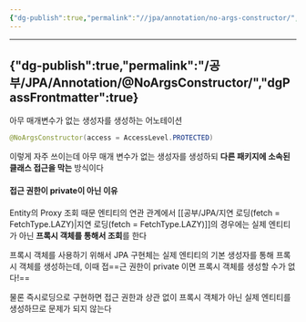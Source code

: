 ```yaml
---
{"dg-publish":true,"permalink":"//jpa/annotation/no-args-constructor/","dgPassFrontmatter":true}
---
```



---
{"dg-publish":true,"permalink":"/공부/JPA/Annotation/@NoArgsConstructor/","dgPassFrontmatter":true}
---

아무 매개변수가 없는 생성자를 생성하는 어노테이션

````java
@NoArgsConstructor(access = AccessLevel.PROTECTED)
````

이렇게 자주 쓰이는데 아무 매개 변수가 없는 생성자를 생성하되 **다른 패키지에 소속된 클래스 접근을 막는** 방식이다

#### 접근 권한이 private이 아닌 이유
Entity의 Proxy 조회 때문
엔티티의 연관 관계에서 [[공부/JPA/지연 로딩(fetch = FetchType.LAZY)\|지연 로딩(fetch = FetchType.LAZY)]]의 경우에는 실제 엔티티가 아닌 **프록시 객체를 통해서 조회**를 한다

프록시 객체를 사용하기 위해서 JPA 구현체는 실제 엔티티의 기본 생성자를 통해 프록시 객체를 생성하는데, 이때 접==근 권한이 private 이면 프록시 객체를 생성할 수가 없다!==

물론 즉시로딩으로 구현하면 접근 권한과 상관 없이 프록시 객체가 아닌 실제 엔티티를 생성하므로 문제가 되지 않는다
